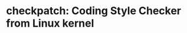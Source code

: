checkpatch: Coding Style Checker from Linux kernel
====================================================

